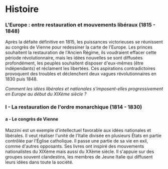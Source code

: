 # Histoire

### L'Europe : entre restauration et mouvements libéraux (1815 - 1848)

Après la défaite définitive en 1815, les puissances victorieuses se réunissent au congrès de Vienne pour redessiner la carte de l'Europe. Les princes souhaitent la restauration de l'Ancien Régime, ils voudraient effacer cette période révolutionnaire, mais les idées nouvelles se sont diffusées profondément, les peuples souhaitent disposer d'eux-mêmes (être indépendants) et réclament les libertées. Ces aspirations contradictoires provoquent des troubles et déclenchent deux vagues révolutionnaires en 1830 puis 1848.

*Comment les idées libérales et nationales s'imposent-elles progressivement en Europe au début du XIXème siècle ?*

### I - La restauration de l'ordre monarchique (1814 - 1830)

#### a - Le congrès de Vienne

Mazzini est un exemple d'intellectuel favorable aux idées nationales et libérales. Il veut réaliser l'unité de l'Italie divisée en plusieurs États en partie contrôlée par l'Église catholique. Il passe une partie de sa vie en exil, comme d'autres opposants. Ses livres ont inspiré des mouvements nationalistes du XIXème mais aussi du XXème siècle. Il s'appuie sur des groupes souvent clandestins, les membres de Jeune Italie qui diffusent leurs idées dans toute la société.

